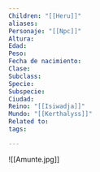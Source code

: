 ```yaml
---
Children: "[[Heru]]"
aliases: 
Personaje: "[[Npc]]"
Altura: 
Edad: 
Peso: 
Fecha de nacimiento: 
Clase: 
Subclass: 
Specie: 
Subspecie: 
Ciudad: 
Reino: "[[Isiwadja]]"
Mundo: "[[Kerthalyss]]"
Related to: 
tags: 

---
```

![[Amunte.jpg]]